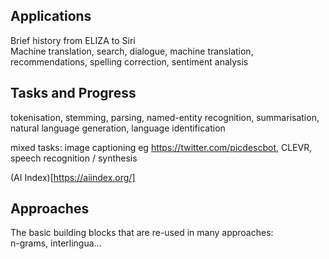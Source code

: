 ## Applications
Brief history from ELIZA to Siri  
Machine translation, search, dialogue, machine translation, recommendations, spelling correction, sentiment analysis  

## Tasks and Progress
tokenisation, stemming, parsing, named-entity recognition, summarisation, natural language generation, language identification

mixed tasks: image captioning eg https://twitter.com/picdescbot, CLEVR, speech recognition / synthesis

(AI Index)[https://aiindex.org/]

## Approaches  
The basic building blocks that are re-used in many approaches:  
n-grams, interlingua...


